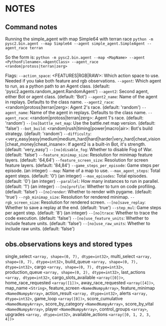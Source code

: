# NOTES

## Command notes

Running the simple_agent with map Simple64 with terran race
`python -m pysc2.bin.agent --map Simple64 --agent simple_agent.SimpleAgent --agent_race terran`

So the form is:
`python -m pysc2.bin.agent --map <MapName> --agent <PythonFilename>.<AgentClass> --agent_race <random|protoss|terran|zerg>`

Flags:
`--action_space`: <FEATURES|RGB|RAW>: Which action space to use. Needed if you take both feature and rgb observations.
`--agent`: Which agent to run, as a python path to an Agent class. (default: 'pysc2.agents.random_agent.RandomAgent')
`--agent2`: Second agent, either Bot or agent class. (default: 'Bot')
`--agent2_name`: Name of the agent in replays. Defaults to the class name.
`--agent2_race`: <random|protoss|terran|zerg>: Agent 2's race. (default: 'random')
`--agent_name`: Name of the agent in replays. Defaults to the class name.
`--agent_race`: <random|protoss|terran|zerg>: Agent 1's race. (default: 'random')
`--[no]battle_net_map`: Use the battle.net map version. (default: 'false')
`--bot_build`: <random|rush|timing|power|macro|air>: Bot's build strategy. (default: 'random')
`--difficulty`: <very_easy|easy|medium|medium_hard|hard|harder|very_hard|cheat_vision|cheat_money|cheat_insane>: If agent2 is a built-in Bot, it's strength. (default: 'very_easy')
`--[no]disable_fog`: Whether to disable Fog of War. (default: 'false')
`--feature_minimap_size`: Resolution for minimap feature layers. (default: '64,64')
`--feature_screen_size`: Resolution for screen feature layers. (default: '84,84')
`--game_steps_per_episode`: Game steps per episode. (an integer)
`--map`: Name of a map to use.
`--max_agent_steps`: Total agent steps. (default: '0') (an integer)
`--max_episodes`: Total episodes. (default: '0') (an integer)
`--parallel`: How many instances to run in parallel. (default: '1') (an integer)
`--[no]profile`: Whether to turn on code profiling. (default: 'false')
`--[no]render`: Whether to render with pygame. (default: 'true')
`--rgb_minimap_size`: Resolution for rendered minimap.
`--rgb_screen_size`: Resolution for rendered screen.
`--[no]save_replay`: Whether to save a replay at the end. (default: 'true')
`--step_mul`: Game steps per agent step. (default: '8') (an integer)
`--[no]trace`: Whether to trace the code execution. (default: 'false')
`--[no]use_feature_units`: Whether to include feature units. (default: 'false')
`--[no]use_raw_units`: Whether to include raw units. (default: 'false')

## obs.observations keys and stored types

single_select               `<array, shape=(0, 7), dtype=int32>`,
multi_select                `<array, shape=(0, 7), dtype=int32>`,
build_queue                 `<array, shape=(0, 7), dtype=int32>`,
cargo                       `<array, shape=(0, 7), dtype=int32>`,
production_queue            `<array, shape=(0, 2), dtype=int32>`,
last_actions                `<array, dtype=int32>`,
cargo_slots_available       `<array([0])>`,
home_race_requested         `<array([1])>`,
away_race_requested         `<array([4])>`,
map_name                    `<String>`,
feature_screen              `<NamedNumpyArray>`,
feature_minimap             `<NamedNumpyArray>`,
action_result               `<array, dtype=int32>`,
alerts                     `<array, dtype=int32>`,
game_loop                  `<array([0])>`,
score_cumulative           `<NamedNumpyArray>`,
score_by_category          `<NamedNumpyArray>`,
score_by_vital             `<NamedNumpyArray>`,
player                     `<NamedNumpyArray>`,
control_groups             `<array>`,
upgrades                   `<array, dtype=int32>`,
available_actions          `<array([0, 1, 2, 3, 4])>`

